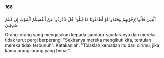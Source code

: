 ##### 168

<span class="ayah">ٱلَّذِينَ قَالُوا۟ لِإِخْوَٰنِهِمْ وَقَعَدُوا۟ لَوْ أَطَاعُونَا مَا قُتِلُوا۟ ۗ قُلْ فَٱدْرَءُوا۟ عَنْ أَنفُسِكُمُ ٱلْمَوْتَ إِن كُنتُمْ صَٰدِقِينَ</span>

<span class="ayah_translation">Orang-orang yang mengatakan kepada saudara-saudaranya dan mereka tidak turut pergi berperang: "Sekiranya mereka mengikuti kita, tentulah mereka tidak terbunuh". Katakanlah: "Tolaklah kematian itu dari dirimu, jika kamu orang-orang yang benar".</span>
